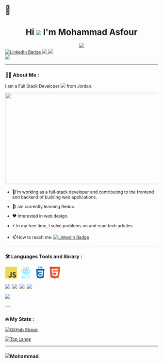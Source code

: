 <h1 >🐤
 <h1 align="center">Hi <img src="https://media.giphy.com/media/hvRJCLFzcasrR4ia7z/giphy.gif" width="30px"/> I'm Mohammad Asfour</h1>
  
</h1>
<div id="header" align="center">
  <img src="https://media.giphy.com/media/M9gbBd9nbDrOTu1Mqx/giphy.gif" width="100"/>
</div>

<div id="badges">

  <a href="https://www.linkedin.com/in/mohammad-asfour-/">
    <img src="https://img.shields.io/badge/LinkedIn-blue?style=for-the-badge&logo=linkedin&logoColor=white" alt="LinkedIn Badge"/>
  </a>
  <a href="mohammad.asfo@gmail.com">
   <img src="https://img.shields.io/badge/Gmail-D14836?style=for-the-badge&logo=gmail&logoColor=white" />
  </a>
  <img src="https://img.shields.io/badge/Twitter-1DA1F2?style=for-the-badge&logo=twitter&logoColor=white" />
</div>
<img src="https://hits.seeyoufarm.com/api/count/incr/badge.svg?url=https%3A%2F%2Fgithub.com%2F{AsfourMohammad}1212%2Fhit-counter" />

---

### :technologist: About Me :
I am a Full Stack Developer <img src="https://media.giphy.com/media/WUlplcMpOCEmTGBtBW/giphy.gif" width="30"> from Jordan. &nbsp;
<div align="center">
  <img src="https://media.giphy.com/media/dWesBcTLavkZuG35MI/giphy.gif" width="600" height="300"/>
  
</div>


- :telescope:I’m working as a full-stack developer and contributing to the frontend and backend of building web applications.
- :seedling:I am currently learning Redux.
- ❤️ Interested in web design.

- :zap: In my free time, I solve problems on and read tech articles.

- :mailbox:How to reach me: [![Linkedin Badge](https://img.shields.io/badge/-Mohammad-blue?style=flat&logo=Linkedin&logoColor=white)](https://www.linkedin.com/in/mohammad-asfour-/)
---

### :hammer_and_wrench: Languages  Tools and library :
<div>
<img src="https://github.com/devicons/devicon/blob/master/icons/javascript/javascript-original.svg" title="JavaScript" alt="JavaScript" width="40" height="40"/>&nbsp;
  <img src="https://github.com/devicons/devicon/blob/master/icons/react/react-original-wordmark.svg" title="React" alt="React" width="40" height="40"/>&nbsp;
  <img src="https://github.com/devicons/devicon/blob/master/icons/css3/css3-plain-wordmark.svg"  title="CSS3" alt="CSS" width="40" height="40"/>&nbsp;
  <img src="https://github.com/devicons/devicon/blob/master/icons/html5/html5-original.svg" title="HTML5" alt="HTML" width="40" height="40"/>&nbsp;
  
  <img src="https://img.shields.io/badge/MongoDB-4EA94B?style=for-the-badge&logo=mongodb&logoColor=white" />&nbsp;
  <img src="https://img.shields.io/badge/Express.js-000000?style=for-the-badge&logo=express&logoColor=white" />&nbsp;
  <img src="https://img.shields.io/badge/Node.js-339933?style=for-the-badge&logo=nodedotjs&logoColor=white" />&nbsp;
 <img src="https://img.shields.io/badge/jQuery-0769AD?style=for-the-badge&logo=jquery&logoColor=white"/>&nbsp;
 &nbsp;
  &nbsp;
  
  <img src="https://img.shields.io/badge/Postman-FF6C37?style=for-the-badge&logo=Postman&logoColor=white" />&nbsp;

 
</div>
---

### :fire: My Stats :
[![GitHub Streak](http://github-readme-streak-stats.herokuapp.com?user=AsfourMohammad)](https://git.io/streak-stats)

[![Top Langs](https://github-readme-stats.vercel.app/api/top-langs/?username=AsfourMohammad)](https://github.com/anuraghazra/github-readme-stats)

---


 
### <p><a href="https://ko-fi.com/Mohammad"> <img align="left" src="https://cdn.ko-fi.com/cdn/kofi3.png?v=3" height="50" width="210" alt="Mohammad" /></a></p><br><br>
